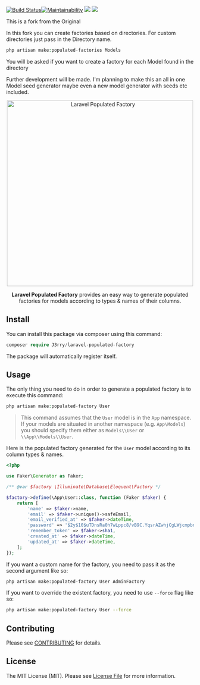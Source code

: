 [![Build Status](https://travis-ci.com/j3rrey/laravel-populated-factory.svg?branch=master)](https://travis-ci.com/j3rrey/laravel-populated-factory)[![Maintainability](https://api.codeclimate.com/v1/badges/4345ff2db5a328125e41/maintainability)](https://codeclimate.com/github/j3rrey/laravel-populated-factory/maintainability)
<a href="https://codeclimate.com/github/j3rrey/laravel-populated-factory/test_coverage"><img src="https://api.codeclimate.com/v1/badges/4345ff2db5a328125e41/test_coverage" /></a>
<a href="https://opensource.org/licenses/MIT"><img src="https://img.shields.io/github/license/hyperium/hyper.svg" /></a>

This is a fork from the Original

In this fork you can create factories based on directories.
For custom directories just pass in the Directory name.

```php
php artisan make:populated-factories Models
```

You will be asked if you want to create a factory for each Model found in the directory

Further development will be made. 
I'm planning to make this an all in one Model seed generator maybe even a new model generator with seeds etc included.

<p align="center"><img alt="Laravel Populated Factory" src="https://i.imgur.com/OEiucXg.png" width="500"></p>

<p align="center"><b>Laravel Populated Factory</b> provides an easy way to generate populated factories for models according to types & names of their columns.</p>

## Install

You can install this package via composer using this command:

```php
composer require J3rry/laravel-populated-factory
```

The package will automatically register itself.

## Usage

The only thing you need to do in order to generate a populated factory is to execute this command:

```php
php artisan make:populated-factory User
```

> This command assumes that the `User` model is in the `App` namespace. If your models are situated in another namespace (e.g. `App\Models`) you should specify them either as `Models\\User` or `\\App\\Models\\User`.

Here is the populated factory generated for the `User` model according to its column types & names.

```php
<?php

use Faker\Generator as Faker;

/** @var $factory \Illuminate\Database\Eloquent\Factory */

$factory->define(\App\User::class, function (Faker $faker) {
    return [
        'name' => $faker->name,
        'email' => $faker->unique()->safeEmail,
        'email_verified_at' => $faker->dateTime,
        'password' => '$2y$10$uTDnsRa0h7wLppc8/vB9C.YqsrAZwhjCgLWjcmpbndTmyo1k5tbRC',
        'remember_token' => $faker->sha1,
        'created_at' => $faker->dateTime,
        'updated_at' => $faker->dateTime,
    ];
});
```

If you want a custom name for the factory, you need to pass it as the second argument like so:

```bash
php artisan make:populated-factory User AdminFactory
```

If you want to override the existent factory, you need to use `--force` flag like so:

```bash
php artisan make:populated-factory User --force
```

## Contributing

Please see [CONTRIBUTING](CONTRIBUTING.md) for details.

## License

The MIT License (MIT). Please see [License File](LICENSE.md) for more information.
